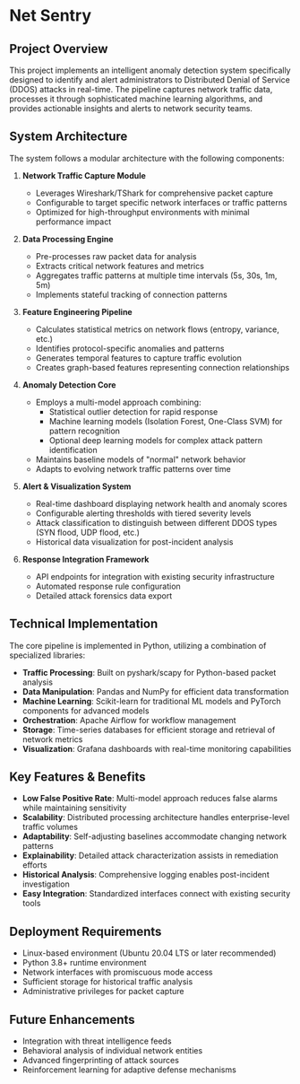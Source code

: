 # Net Sentry

## Project Overview

This project implements an intelligent anomaly detection system specifically designed to identify and alert administrators to Distributed Denial of Service (DDOS) attacks in real-time. The pipeline captures network traffic data, processes it through sophisticated machine learning algorithms, and provides actionable insights and alerts to network security teams.

## System Architecture

The system follows a modular architecture with the following components:

1. **Network Traffic Capture Module**
   - Leverages Wireshark/TShark for comprehensive packet capture
   - Configurable to target specific network interfaces or traffic patterns
   - Optimized for high-throughput environments with minimal performance impact

2. **Data Processing Engine**
   - Pre-processes raw packet data for analysis
   - Extracts critical network features and metrics
   - Aggregates traffic patterns at multiple time intervals (5s, 30s, 1m, 5m)
   - Implements stateful tracking of connection patterns

3. **Feature Engineering Pipeline**
   - Calculates statistical metrics on network flows (entropy, variance, etc.)
   - Identifies protocol-specific anomalies and patterns
   - Generates temporal features to capture traffic evolution
   - Creates graph-based features representing connection relationships

4. **Anomaly Detection Core**
   - Employs a multi-model approach combining:
     - Statistical outlier detection for rapid response
     - Machine learning models (Isolation Forest, One-Class SVM) for pattern recognition
     - Optional deep learning models for complex attack pattern identification
   - Maintains baseline models of "normal" network behavior
   - Adapts to evolving network traffic patterns over time

5. **Alert & Visualization System**
   - Real-time dashboard displaying network health and anomaly scores
   - Configurable alerting thresholds with tiered severity levels
   - Attack classification to distinguish between different DDOS types (SYN flood, UDP flood, etc.)
   - Historical data visualization for post-incident analysis

6. **Response Integration Framework**
   - API endpoints for integration with existing security infrastructure
   - Automated response rule configuration
   - Detailed attack forensics data export

## Technical Implementation

The core pipeline is implemented in Python, utilizing a combination of specialized libraries:

- **Traffic Processing**: Built on pyshark/scapy for Python-based packet analysis
- **Data Manipulation**: Pandas and NumPy for efficient data transformation
- **Machine Learning**: Scikit-learn for traditional ML models and PyTorch components for advanced models
- **Orchestration**: Apache Airflow for workflow management
- **Storage**: Time-series databases for efficient storage and retrieval of network metrics
- **Visualization**: Grafana dashboards with real-time monitoring capabilities

## Key Features & Benefits

- **Low False Positive Rate**: Multi-model approach reduces false alarms while maintaining sensitivity
- **Scalability**: Distributed processing architecture handles enterprise-level traffic volumes
- **Adaptability**: Self-adjusting baselines accommodate changing network patterns
- **Explainability**: Detailed attack characterization assists in remediation efforts
- **Historical Analysis**: Comprehensive logging enables post-incident investigation
- **Easy Integration**: Standardized interfaces connect with existing security tools

## Deployment Requirements

- Linux-based environment (Ubuntu 20.04 LTS or later recommended)
- Python 3.8+ runtime environment
- Network interfaces with promiscuous mode access
- Sufficient storage for historical traffic analysis
- Administrative privileges for packet capture

## Future Enhancements

- Integration with threat intelligence feeds
- Behavioral analysis of individual network entities
- Advanced fingerprinting of attack sources
- Reinforcement learning for adaptive defense mechanisms
